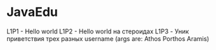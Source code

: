 # JavaEdu
L1P1 - Hello world
L1P2 - Hello world на стероидах
L1P3 - Уник приветствия трех разных username (args are: Athos Porthos Aramis)
